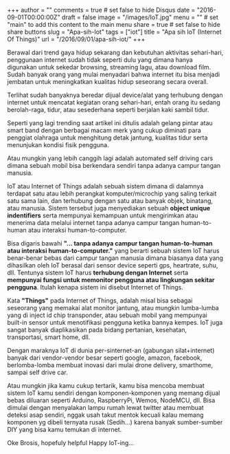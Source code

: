 +++
author = ""
comments = true # set false to hide Disqus
date = "2016-09-01T00:00:00Z"
draft = false
image = "/images/IoT.jpg"
menu = ""       # set "main" to add this content to the main menu
share = true    # set false to hide share buttons
slug = "Apa-sih-Iot"
tags = ["iot"]
title = "Apa sih IoT (Internet Of Things)"
url = "/2016/09/01/apa-sih-iot/"
+++

Berawal dari trend gaya hidup sekarang dan kebutuhan aktivitas sehari-hari, penggunaan internet sudah tidak seperti dulu yang dimana hanya digunakan untuk sekedar browsing, streaming lagu, atau download film. Sudah banyak orang yang mulai menyadari bahwa internet itu bisa menjadi jembatan untuk meningkatkan kualitas hidup seseorang secara overall.

Terlihat sudah banyaknya beredar dijual device/alat yang terhubung dengan internet untuk mencatat kegiatan orang sehari-hari, entah orang itu sedang berolah-raga, tidur, atau sesederhana seperti berjalan kaki sambil tidur. 

Seperti yang lagi trending saat artikel ini ditulis adalah gelang pintar atau smart band dengan berbagai macam merk yang cukup diminati para penggiat olahraga untuk menghitung detak jantung, kualitas tidur serta menunjukan kondisi fisik pengguna.

Atau mungkin yang lebih canggih lagi adalah automated self driving cars dimana sebuah mobil bisa berkendara sendiri tanpa adanya campur tangan manusia.

IoT atau Internet of Things adalah sebuah sistem dimana di dalamnya terdapat satu atau lebih perangkat komputer/microchip yang saling terkait satu sama lain, dan terhubung dengan satu atau banyak objek, binatang, atau manusia. Sistem tersebut juga menyediakan sebuah <b>object unique indentifiers</b> serta mempunyai kemampuan untuk mengirimkan atau menerima data melalui internet tanpa adanya campur tangan human-to-human atau interaksi human-to-computer.

Bisa digaris bawahi <b>"... tanpa adanya campur tangan human-to-human atau interaksi human-to-computer."</b> yang berarti sebuah sistem IoT harus benar-benar bebas dari campur tangan manusia dimana biasanya data yang dihasilkan oleh IoT berasal dari sensor device seperti gps, heartrate, suhu, dll. Tentunya sistem IoT harus <b>terhubung dengan Internet</b> serta <b>mempunyai fungsi untuk memonitor pengguna atau lingkungan sekitar pengguna</b>. Itulah kenapa sistem ini disebut Internet of Things.

Kata <b>"Things"</b> pada Internet of Things, adalah misal bisa sebagai seseorang yang memakai alat monitor jantung, atau mungkin lumba-lumba yang di inject id chip transponder, atau sebuah mobil yang mempunyai built-in sensor untuk menotifikasi pengguna ketika bannya kempes. IoT juga sangat banyak diaplikasikan pada bidang pertanian, kesehatan, transportasi, smart home, dll.

Dengan maraknya IoT di dunia per-sinternet-an (gabungan silat+internet) banyak dari vendor-vendor besar seperti google, amazon, facebook, berlomba-lomba membuat inovasi dari mulai drone delivery, smarthome, sampai self drive car.

Atau mungkin jika kamu cukup tertarik, kamu bisa mencoba membuat sistem IoT kamu sendiri dengan komponen-komponen yang memang dijual bebas diluaran seperti Arduino, RaspberryPi, Wemos, NodeMCU, dll. Bisa dimulai dengan menyalakan lampu rumah lewat twitter atau membuat deteksi asap sendiri, nggak usah takut mentok kecuali kalau memang komponen yg dibeli ternyata rusak (Sedih...) karena banyak sumber-sumber DIY yang bisa kamu temukan di internet.

Oke Brosis, hopefuly helpful Happy IoT-ing...